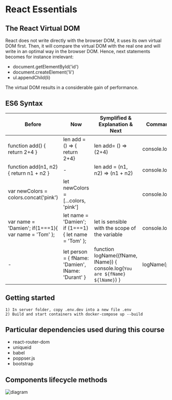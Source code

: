 # React Essentials

## The React Virtual DOM

React does not write directly with the browser DOM, it uses its own virtual DOM first. Then, it will compare the virtual DOM with the real one and will write in an optimal way in the browser DOM. Hence, next statements becomes for instance irrelevant:
<ul>
	<li>document.getElementById('id')</li>
	<li>document.createElement('li')</li>
	<li>ul.appendChild(li)</li>
</ul>

The virtual DOM results in a considerable gain of performance.

## ES6 Syntax
 
| Before | Now | Symplified & Explanation & Next | Command executed |
| ------ | ----- | ---------- | ---------------- |
| function add() { return 2+4 }  | len add = () => { return 2+4}   |  len add= () => (2+4) | console.log(add()) |
| function add(n1, n2) { return n1 + n2 } | - | len add = (n1, n2) => (n1 + n2) | console.log(add(2,4)) |
| var newColors = colors.concat('pink') |  let newColors = [...colors, 'pink'] |            | console.log(newColors) | 
|  var name = 'Damien'; if(1===1){ var name = 'Tom' };  |  let name = 'Damien'; if (1===1){ let name = 'Tom' }; | let is sensible with the scope of the variable | console.log(name) |
| - | let person = { fName: 'Damien', lName: 'Durant' } | function logName({fName, lName}) { console.log(`You are ${fName} ${lName}`) } |  logName(person) |

## Getting started

	1) In server folder, copy .env.dev into a new file .env
	2) Build and start containers with docker-compose up --build
	
## Particular dependencies used during this course
 - react-router-dom
 - uniqueid
 - babel
 - poppser.js
 - bootstrap
 
## Components lifecycle methods
![diagram](https://github.com/OmarATARI/ReactEssentialsCourse/blob/master/react-lifecycle-methods-diagram.png?raw=true)
